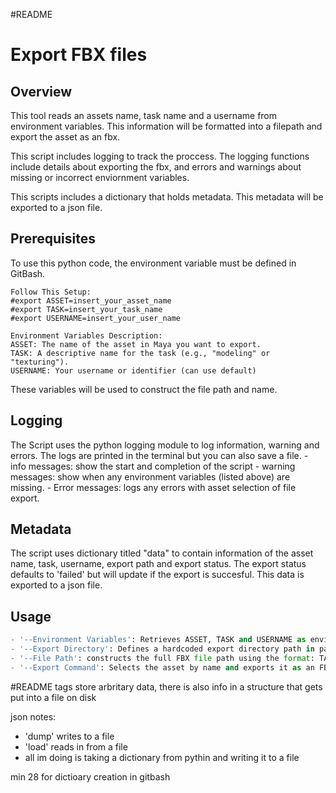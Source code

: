 #README
# Export FBX files

## Overview
This tool reads an assets name, task name  and a username from environment variables. This information will be formatted into a filepath and export the asset as an fbx.

This script includes logging to track the proccess. The logging functions include details about exporting the fbx, and errors and warnings about missing or incorrect enviornment variables.

This scripts includes a dictionary that holds metadata. This metadata will be exported to a json file. 
## Prerequisites
To use this python code, the environment variable must be defined in GitBash.  

    Follow This Setup:  
    #export ASSET=insert_your_asset_name  
    #export TASK=insert_your_task_name  
    #export USERNAME=insert_your_user_name  

    Environment Variables Description:  
    ASSET: The name of the asset in Maya you want to export.  
    TASK: A descriptive name for the task (e.g., "modeling" or "texturing").  
    USERNAME: Your username or identifier (can use default) 

These variables will be used to construct the file path and name.
## Logging
The Script uses the python logging module to log information, warning and errors. The logs are printed in the terminal but you can also save a file. 
    - info messages: show the start and completion of the script
    - warning messages: show when any environment variables (listed above) are missing. 
    - Error messages: logs any errors with asset selection of file export.
## Metadata
The script uses  dictionary titled "data" to contain information of the asset name, task, username, export path and export status. The export status defaults to 'failed' but will update if the export is succesful. This data is exported to a json file.
## Usage
```python
- '--Environment Variables': Retrieves ASSET, TASK and USERNAME as environment variable
- '--Export Directory': Defines a hardcoded export directory path in pathExportDirectory
- '--File Path': constructs the full FBX file path using the format: TASK_USERNAME_ASSET.fbx
- '--Export Command': Selects the asset by name and exports it as an FBX file with the constructed path.

```


#README
tags store arbritary data, there is also info in a structure that gets put into a file on disk

json notes:
- 'dump' writes to a file
- 'load' reads in from a file
- all im doing is taking a dictionary from pythin and writing it to a file

min 28 for dictioary creation in gitbash